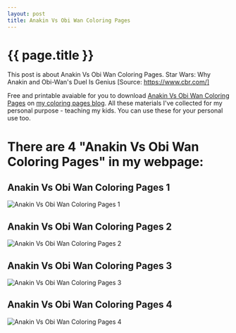 ```yaml
---
layout: post
title: Anakin Vs Obi Wan Coloring Pages
---
```


{{ page.title }}
================

This post is about Anakin Vs Obi Wan Coloring Pages. Star Wars: Why Anakin and Obi-Wan's Duel Is Genius [Source: https://www.cbr.com/]

Free and printable avaiable for you to download [Anakin Vs Obi Wan Coloring Pages](https://coloring-pages.github.io/2022/3/5/Anakin-Vs-Obi-Wan-Coloring-Pages.html) on [my coloring pages blog](https://coloring-pages.github.io/). All these materials I've collected for my personal purpose - teaching my kids. You can use these for your personal use too.

# **There are 4 "Anakin Vs Obi Wan Coloring Pages" in my webpage:**

## Anakin Vs Obi Wan Coloring Pages 1

![Anakin Vs Obi Wan Coloring Pages 1](https://coloring-pages.github.io/coloring-pages/Anakin-Vs-Obi-Wan-Coloring-Pages-1.png)

<script async src="https://pagead2.googlesyndication.com/pagead/js/adsbygoogle.js?client=ca-pub-6753140515841889" crossorigin="anonymous"></script> <ins class="adsbygoogle" style="display:block" data-ad-format="autorelaxed" data-ad-client="ca-pub-6753140515841889" data-ad-slot="5405745125"></ins><script>(adsbygoogle = window.adsbygoogle || []).push({}); </script>

## Anakin Vs Obi Wan Coloring Pages 2

![Anakin Vs Obi Wan Coloring Pages 2](https://coloring-pages.github.io/coloring-pages/Anakin-Vs-Obi-Wan-Coloring-Pages-2.png)

## Anakin Vs Obi Wan Coloring Pages 3

![Anakin Vs Obi Wan Coloring Pages 3](https://coloring-pages.github.io/coloring-pages/Anakin-Vs-Obi-Wan-Coloring-Pages-3.png)

## Anakin Vs Obi Wan Coloring Pages 4

![Anakin Vs Obi Wan Coloring Pages 4](https://coloring-pages.github.io/coloring-pages/Anakin-Vs-Obi-Wan-Coloring-Pages-4.png)

<script async src="https://pagead2.googlesyndication.com/pagead/js/adsbygoogle.js?client=ca-pub-6753140515841889" crossorigin="anonymous"></script> <ins class="adsbygoogle" style="display:block" data-ad-format="autorelaxed" data-ad-client="ca-pub-6753140515841889" data-ad-slot="5405745125"></ins><script>(adsbygoogle = window.adsbygoogle || []).push({}); </script>

